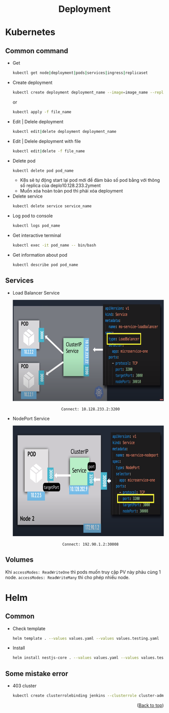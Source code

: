 <div id="top"></div>

<br />
<div align="center">
  <h1 align="center">Deployment</h1>
</div>

# Kubernetes

## Common command

- Get
  ```sh
  kubectl get node|deployment|pods|services|ingress|replicaset
  ```
- Create deployment
  ```sh
  kubectl create deployment deployment_name --image=image_name --replicas=2 [options]
  ```
  or
  ```sh
  kubectl apply -f file_name
  ```
- Edit | Delele deployment
  ```sh
  kubectl edit|delete deployment deployment_name
  ```
- Edit | Delele deployment with file
  ```sh
  kubectl edit|delete -f file_name
  ```
- Delete pod
  ```sh
  kubectl delete pod pod_name
  ```
  - K8s sẽ tự động start lại pod mới để đảm bảo số pod bằng với thông số replica của deplo10.128.233.2yment
  - Muốn xóa hoàn toàn pod thì phải xóa deployment
- Delete service
  ```sh
  kubectl delete service service_name
  ```
- Log pod to console
  ```sh
  kubectl logs pod_name
  ```
- Get interactive terminal
  ```sh
  kubectl exec -it pod_name -- bin/bash
  ```
- Get information about pod
  ```sh
  kubectl describe pod pod_name
  ```

## Services

- Load Balancer Service
    <div align="center">
        <img src="images/load-balancer-service.png" alt="Logo" width="800" height="320">

        Connect: 10.128.233.2:3200

    </div>

- NodePort Service
    <div align="center">
        <img src="images/node-port-service.png" alt="Logo" width="800" height="350">

        Connect: 192.90.1.2:30008

    </div>

## Volumes

Khi `accessModes: ReadWriteOne` thì pods muốn truy cập PV này phảu cùng 1 node. `accessModes: ReadWriteMany` thì cho phép nhiều node.

# Helm

## Common

- Check template

  ```sh
  helm template . --values values.yaml --values values.testing.yaml
  ```

- Install
  ```sh
  helm install nestjs-core . --values values.yaml --values values.testing.yaml
  ```

## Some mistake error

- 403 cluster
  ```sh
  kubectl create clusterrolebinding jenkins --clusterrole cluster-admin --serviceaccount=jenkins:default
  ```

<p align="right">(<a href="#top">Back to top</a>)</p>
